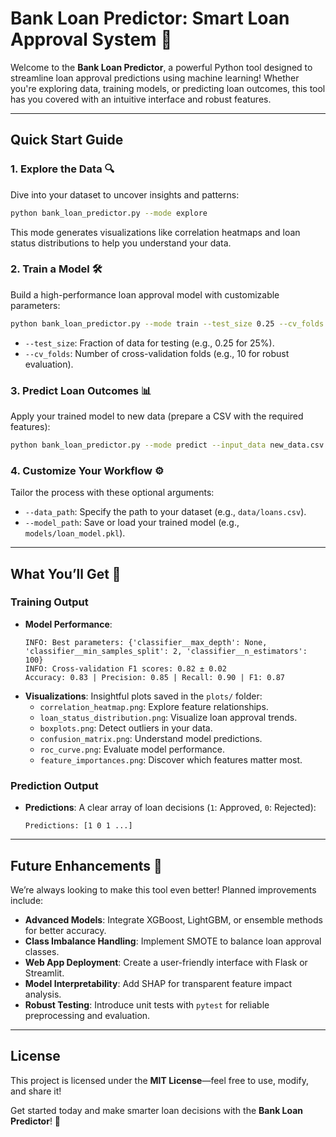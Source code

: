 # Bank Loan Predictor: Smart Loan Approval System 🚀

Welcome to the **Bank Loan Predictor**, a powerful Python tool designed to streamline loan approval predictions using machine learning! Whether you're exploring data, training models, or predicting loan outcomes, this tool has you covered with an intuitive interface and robust features.

---

## Quick Start Guide

### 1. Explore the Data 🔍
Dive into your dataset to uncover insights and patterns:
```bash
python bank_loan_predictor.py --mode explore
```
This mode generates visualizations like correlation heatmaps and loan status distributions to help you understand your data.

### 2. Train a Model 🛠️
Build a high-performance loan approval model with customizable parameters:
```bash
python bank_loan_predictor.py --mode train --test_size 0.25 --cv_folds 10
```
- `--test_size`: Fraction of data for testing (e.g., 0.25 for 25%).
- `--cv_folds`: Number of cross-validation folds (e.g., 10 for robust evaluation).

### 3. Predict Loan Outcomes 📊
Apply your trained model to new data (prepare a CSV with the required features):
```bash
python bank_loan_predictor.py --mode predict --input_data new_data.csv
```

### 4. Customize Your Workflow ⚙️
Tailor the process with these optional arguments:
- `--data_path`: Specify the path to your dataset (e.g., `data/loans.csv`).
- `--model_path`: Save or load your trained model (e.g., `models/loan_model.pkl`).

---

## What You’ll Get 🎉

### Training Output
- **Model Performance**:
  ```
  INFO: Best parameters: {'classifier__max_depth': None, 'classifier__min_samples_split': 2, 'classifier__n_estimators': 100}
  INFO: Cross-validation F1 scores: 0.82 ± 0.02
  Accuracy: 0.83 | Precision: 0.85 | Recall: 0.90 | F1: 0.87
  ```
- **Visualizations**: Insightful plots saved in the `plots/` folder:
  - `correlation_heatmap.png`: Explore feature relationships.
  - `loan_status_distribution.png`: Visualize loan approval trends.
  - `boxplots.png`: Detect outliers in your data.
  - `confusion_matrix.png`: Understand model predictions.
  - `roc_curve.png`: Evaluate model performance.
  - `feature_importances.png`: Discover which features matter most.

### Prediction Output
- **Predictions**: A clear array of loan decisions (`1`: Approved, `0`: Rejected):
  ```
  Predictions: [1 0 1 ...]
  ```

---

## Future Enhancements 🚀
We’re always looking to make this tool even better! Planned improvements include:
- **Advanced Models**: Integrate XGBoost, LightGBM, or ensemble methods for better accuracy.
- **Class Imbalance Handling**: Implement SMOTE to balance loan approval classes.
- **Web App Deployment**: Create a user-friendly interface with Flask or Streamlit.
- **Model Interpretability**: Add SHAP for transparent feature impact analysis.
- **Robust Testing**: Introduce unit tests with `pytest` for reliable preprocessing and evaluation.

---

## License
This project is licensed under the **MIT License**—feel free to use, modify, and share it!

Get started today and make smarter loan decisions with the **Bank Loan Predictor**! 💼
